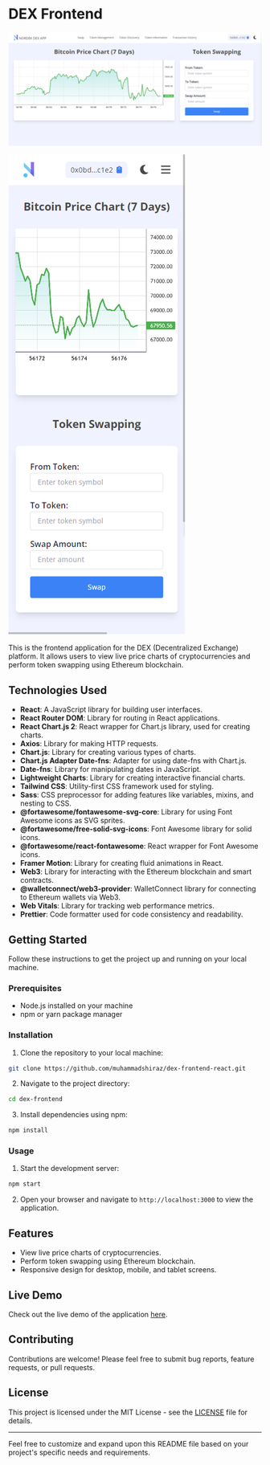 # DEX Frontend

![Desktop Preview](/public/web-screencapture.png)

![Mobile Preview](/public/mobile-screencapture.png)

This is the frontend application for the DEX (Decentralized Exchange) platform. It allows users to view live price charts of cryptocurrencies and perform token swapping using Ethereum blockchain.

## Technologies Used

- **React**: A JavaScript library for building user interfaces.
- **React Router DOM**: Library for routing in React applications.
- **React Chart.js 2**: React wrapper for Chart.js library, used for creating charts.
- **Axios**: Library for making HTTP requests.
- **Chart.js**: Library for creating various types of charts.
- **Chart.js Adapter Date-fns**: Adapter for using date-fns with Chart.js.
- **Date-fns**: Library for manipulating dates in JavaScript.
- **Lightweight Charts**: Library for creating interactive financial charts.
- **Tailwind CSS**: Utility-first CSS framework used for styling.
- **Sass**: CSS preprocessor for adding features like variables, mixins, and nesting to CSS.
- **@fortawesome/fontawesome-svg-core**: Library for using Font Awesome icons as SVG sprites.
- **@fortawesome/free-solid-svg-icons**: Font Awesome library for solid icons.
- **@fortawesome/react-fontawesome**: React wrapper for Font Awesome icons.
- **Framer Motion**: Library for creating fluid animations in React.
- **Web3**: Library for interacting with the Ethereum blockchain and smart contracts.
- **@walletconnect/web3-provider**: WalletConnect library for connecting to Ethereum wallets via Web3.
- **Web Vitals**: Library for tracking web performance metrics.
- **Prettier**: Code formatter used for code consistency and readability.

## Getting Started

Follow these instructions to get the project up and running on your local machine.

### Prerequisites

- Node.js installed on your machine
- npm or yarn package manager

### Installation

1. Clone the repository to your local machine:

```bash
git clone https://github.com/muhammadshiraz/dex-frontend-react.git
```

2. Navigate to the project directory:

```bash
cd dex-frontend
```

3. Install dependencies using npm:

```bash
npm install
```

### Usage

1. Start the development server:

```bash
npm start
```

2. Open your browser and navigate to `http://localhost:3000` to view the application.

## Features

- View live price charts of cryptocurrencies.
- Perform token swapping using Ethereum blockchain.
- Responsive design for desktop, mobile, and tablet screens.

## Live Demo

Check out the live demo of the application [here](https://dex-frontend-react.vercel.app).

## Contributing

Contributions are welcome! Please feel free to submit bug reports, feature requests, or pull requests.

## License

This project is licensed under the MIT License - see the [LICENSE](LICENSE) file for details.

---

Feel free to customize and expand upon this README file based on your project's specific needs and requirements.
